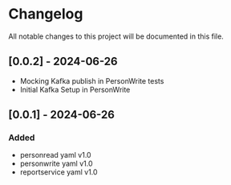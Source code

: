 # Changelog

All notable changes to this project will be documented in this file.

## [0.0.2] - 2024-06-26
- Mocking Kafka publish in PersonWrite tests
- Initial Kafka Setup in PersonWrite

## [0.0.1] - 2024-06-26

### Added
- personread yaml v1.0
- personwrite yaml v1.0
- reportservice yaml v1.0
